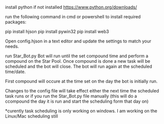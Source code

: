 install python if not installed https://www.python.org/downloads/

run the following command in cmd or powershell to install required packages:

pip install hjson 
pip install pywin32
pip install web3

Open config.hjson in a text editor and update the settings to match your needs.

run Star_Bot.py Bot will run until the set compound time and perform a compound on the Star Pool. Once compound is done a new task will be scheduled and the bot will close. The bot will run again at the scheduled time/date.

First compound will occure at the time set on the day the bot is initially run.

Changes to the config file will take effect either the next time the scheduled task runs or if you run the Star_Bot.py file manually (this will do a ccompound the day it is run and start the scheduling form that day on)

*curently task scheduling is only working on windows. I am working on the Linux/Mac scheduling still